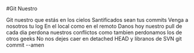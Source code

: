 #Git Nuestro

Git nuestro que estás en los cielos
Santificados sean tus commits
Venga a nosotros tu log
En el local como en el remoto
Danos hoy nuestro pull de cada dia
perdona nuestros conflictos
como tambien perdonamos los de otros geeks
No nos dejes caer en detached HEAD
y libranos de SVN
git commit --amen
